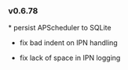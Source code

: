 <h3>v0.6.78</h3>
* persist APScheduler to SQLite

* fix bad indent on IPN handling

* fix lack of space in IPN logging

